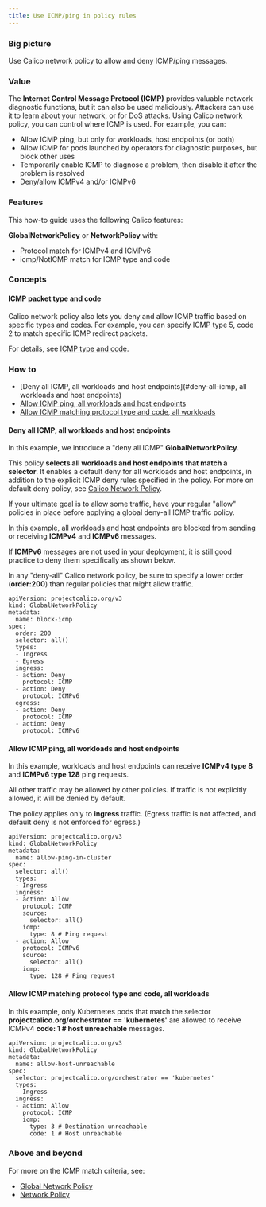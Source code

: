 ```yaml
---
title: Use ICMP/ping in policy rules
---
```


### Big picture

Use Calico network policy to allow and deny ICMP/ping messages. 

### Value

The **Internet Control Message Protocol (ICMP)** provides valuable network diagnostic functions, but it can also be used maliciously. Attackers can use it to learn about your network, or for DoS attacks. Using Calico network policy, you can control where ICMP is used. For example, you can:

- Allow ICMP ping, but only for workloads, host endpoints (or both)
- Allow ICMP for pods launched by operators for diagnostic purposes, but block other uses
- Temporarily enable ICMP to diagnose a problem, then disable it after the problem is resolved
- Deny/allow ICMPv4 and/or ICMPv6

### Features

This how-to guide uses the following Calico features:

**GlobalNetworkPolicy** or **NetworkPolicy** with:

- Protocol match for ICMPv4 and ICMPv6
- icmp/NotICMP match for ICMP type and code

### Concepts

#### ICMP packet type and code

Calico network policy also lets you deny and allow ICMP traffic based on specific types and codes. For example, you can specify ICMP type 5, code 2 to match specific ICMP redirect packets. 

For details, see [ICMP type and code](https://en.wikipedia.org/wiki/Internet_Control_Message_Protocol#Control_messages).

### How to

- [Deny all ICMP, all workloads and host endpoints](#deny-all-icmp, all workloads and host endpoints)
- [Allow ICMP ping, all workloads and host endpoints](#allow-icmp-ping-all-workloads-and-host-endpoints)
- [Allow ICMP matching protocol type and code, all workloads](#allow-icmp-matching-protocol-type-and-code-all-workloads)

#### Deny all ICMP, all workloads and host endpoints

In this example, we introduce a "deny all ICMP" **GlobalNetworkPolicy**. 

This policy **selects all workloads and host endpoints that match a selector**. It enables a default deny for all workloads and host endpoints, in addition to the explicit ICMP deny rules specified in the policy. For more on default deny policy, see [Calico Network Policy]({{site.baseurl}}/{{page.version}}/security/caliconetworkpolicy).   

If your ultimate goal is to allow some traffic, have your regular "allow" policies in place before applying a global deny-all ICMP traffic policy.

In this example, all workloads and host endpoints are blocked from sending or receiving **ICMPv4** and **ICMPv6** messages. 

If **ICMPv6** messages are not used in your deployment, it is still good practice to deny them specifically as shown below. 

In any "deny-all" Calico network policy, be sure to specify a lower order (**order:200**) than regular policies that might allow traffic.   

```
apiVersion: projectcalico.org/v3
kind: GlobalNetworkPolicy
metadata:
  name: block-icmp
spec:
  order: 200
  selector: all()
  types:
  - Ingress
  - Egress
  ingress:
  - action: Deny
    protocol: ICMP
  - action: Deny
    protocol: ICMPv6
  egress:
  - action: Deny
    protocol: ICMP
  - action: Deny
    protocol: ICMPv6    
```

#### Allow ICMP ping, all workloads and host endpoints

In this example, workloads and host endpoints can receive **ICMPv4 type 8** and **ICMPv6 type 128** ping requests.

All other traffic may be allowed by other policies. If traffic is not explicitly allowed, it will be denied by default. 

The policy applies only to **ingress** traffic. (Egress traffic is not affected, and default deny is not enforced for egress.) 

```
apiVersion: projectcalico.org/v3
kind: GlobalNetworkPolicy
metadata:
  name: allow-ping-in-cluster
spec:
  selector: all()
  types:
  - Ingress
  ingress:
  - action: Allow
    protocol: ICMP
    source:
      selector: all()
    icmp:
      type: 8 # Ping request
  - action: Allow
    protocol: ICMPv6
    source:
      selector: all()
    icmp:
      type: 128 # Ping request
```

#### Allow ICMP matching protocol type and code, all workloads

In this example, only Kubernetes pods that match the selector **projectcalico.org/orchestrator == 'kubernetes'** are allowed to receive ICMPv4 **code: 1 # host unreachable** messages.

```
apiVersion: projectcalico.org/v3
kind: GlobalNetworkPolicy
metadata:
  name: allow-host-unreachable
spec:
  selector: projectcalico.org/orchestrator == 'kubernetes'
  types:
  - Ingress
  ingress:
  - action: Allow
    protocol: ICMP
    icmp:
      type: 3 # Destination unreachable
      code: 1 # Host unreachable
```

### Above and beyond

For more on the ICMP match criteria, see:

- [Global Network Policy]({{site.baseurl}}/{{page.version}}/reference/resources/globalnetworkpolicy) 
- [Network Policy]({{site.baseurl}}/{{page.version}}/reference/resources/networkpolicy)
